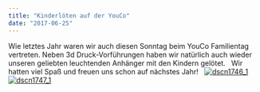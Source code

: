 ```yaml
---
title: "Kinderlöten auf der YouCo"
date: "2017-06-25"
---
```


Wie letztes Jahr waren wir auch diesen Sonntag beim YouCo Familientag vertreten. Neben 3d Druck-Vorführungen haben wir natürlich auch wieder unseren geliebten leuchtenden Anhänger mit den Kindern gelötet.   Wir hatten viel Spaß und freuen uns schon auf nächstes Jahr!   [![dscn1746_1](https://hackzogtum-coburg.de/wp-content/uploads/2017/06/DSCN1746_1-300x225.jpg)](https://hackzogtum-coburg.de/wp-content/uploads/2017/06/DSCN1746_1.jpg) [![dscn1747_1](https://hackzogtum-coburg.de/wp-content/uploads/2017/06/DSCN1747_1-300x225.jpg)](https://hackzogtum-coburg.de/wp-content/uploads/2017/06/DSCN1747_1.jpg)
